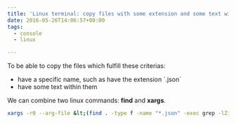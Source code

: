 ```yaml
---
title: 'Linux terminal: copy files with some extension and some text within them'
date: 2016-05-26T14:06:57+00:00
tags:
  - console
  - linux

---
```

To be able to copy the files which fulfill these criterias:

  * have a specific name, such as have the extension \`.json\`
  * have some text within them

We can combine two linux commands: **find** and **xargs**.

```bash
xargs -r0 --arg-file &lt;(find . -type f -name "*.json" -exec grep -lZi some_text_within_files {} +) cp -i --target-directory /tmp/dest/dir/
```
